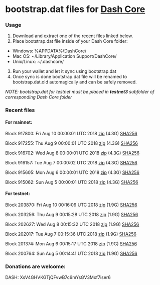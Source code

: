 # bootstrap.dat files for [Dash Core](https://www.dash.org)

### Usage

1. Download and extract one of the recent files linked below.
2. Place bootstrap.dat file inside of your Dash Core folder:
 - Windows: %APPDATA%\DashCore\
 - Mac OS: ~/Library/Application Support/DashCore/
 - Unix/Linux: ~/.dashcore/
3. Run your wallet and let it sync using bootstrap.dat
4. Once sync is done bootstrap.dat file will be renamed to bootstrap.dat.old automagically and can be safely removed.

_NOTE: bootstrap.dat for testnet must be placed in **testnet3** subfolder of corresponding Dash Core folder_

### Recent files

#### For mainnet:

Block 917800: Fri Aug 10 00:00:01 UTC 2018 [zip](https://dash-bootstrap.ams3.digitaloceanspaces.com/mainnet/2018-08-10/bootstrap.dat.zip) (4.3G) [SHA256](https://dash-bootstrap.ams3.digitaloceanspaces.com/mainnet/2018-08-10/sha256.txt)

Block 917255: Thu Aug  9 00:00:01 UTC 2018 [zip](https://dash-bootstrap.ams3.digitaloceanspaces.com/mainnet/2018-08-09/bootstrap.dat.zip) (4.3G) [SHA256](https://dash-bootstrap.ams3.digitaloceanspaces.com/mainnet/2018-08-09/sha256.txt)

Block 916702: Wed Aug  8 00:00:01 UTC 2018 [zip](https://dash-bootstrap.ams3.digitaloceanspaces.com/mainnet/2018-08-08/bootstrap.dat.zip) (4.3G) [SHA256](https://dash-bootstrap.ams3.digitaloceanspaces.com/mainnet/2018-08-08/sha256.txt)

Block 916157: Tue Aug  7 00:00:02 UTC 2018 [zip](https://dash-bootstrap.ams3.digitaloceanspaces.com/mainnet/2018-08-07/bootstrap.dat.zip) (4.3G) [SHA256](https://dash-bootstrap.ams3.digitaloceanspaces.com/mainnet/2018-08-07/sha256.txt)

Block 915605: Mon Aug  6 00:00:01 UTC 2018 [zip](https://dash-bootstrap.ams3.digitaloceanspaces.com/mainnet/2018-08-06/bootstrap.dat.zip) (4.3G) [SHA256](https://dash-bootstrap.ams3.digitaloceanspaces.com/mainnet/2018-08-06/sha256.txt)

Block 915062: Sun Aug  5 00:00:01 UTC 2018 [zip](https://dash-bootstrap.ams3.digitaloceanspaces.com/mainnet/2018-08-05/bootstrap.dat.zip) (4.3G) [SHA256](https://dash-bootstrap.ams3.digitaloceanspaces.com/mainnet/2018-08-05/sha256.txt)


#### For testnet:

Block 203870: Fri Aug 10 00:16:09 UTC 2018 [zip](https://dash-bootstrap.ams3.digitaloceanspaces.com/testnet/2018-08-10/bootstrap.dat.zip) (1.9G) [SHA256](https://dash-bootstrap.ams3.digitaloceanspaces.com/testnet/2018-08-10/sha256.txt)

Block 203256: Thu Aug  9 00:15:28 UTC 2018 [zip](https://dash-bootstrap.ams3.digitaloceanspaces.com/testnet/2018-08-09/bootstrap.dat.zip) (1.9G) [SHA256](https://dash-bootstrap.ams3.digitaloceanspaces.com/testnet/2018-08-09/sha256.txt)

Block 202627: Wed Aug  8 00:15:32 UTC 2018 [zip](https://dash-bootstrap.ams3.digitaloceanspaces.com/testnet/2018-08-08/bootstrap.dat.zip) (1.9G) [SHA256](https://dash-bootstrap.ams3.digitaloceanspaces.com/testnet/2018-08-08/sha256.txt)

Block 202017: Tue Aug  7 00:15:36 UTC 2018 [zip](https://dash-bootstrap.ams3.digitaloceanspaces.com/testnet/2018-08-07/bootstrap.dat.zip) (1.9G) [SHA256](https://dash-bootstrap.ams3.digitaloceanspaces.com/testnet/2018-08-07/sha256.txt)

Block 201374: Mon Aug  6 00:15:17 UTC 2018 [zip](https://dash-bootstrap.ams3.digitaloceanspaces.com/testnet/2018-08-06/bootstrap.dat.zip) (1.9G) [SHA256](https://dash-bootstrap.ams3.digitaloceanspaces.com/testnet/2018-08-06/sha256.txt)

Block 200764: Sun Aug  5 00:14:41 UTC 2018 [zip](https://dash-bootstrap.ams3.digitaloceanspaces.com/testnet/2018-08-05/bootstrap.dat.zip) (1.9G) [SHA256](https://dash-bootstrap.ams3.digitaloceanspaces.com/testnet/2018-08-05/sha256.txt)


### Donations are welcome:

DASH: XsV4GHVKGTjQFvwB7c6mYsGV3Mxf7iser6

